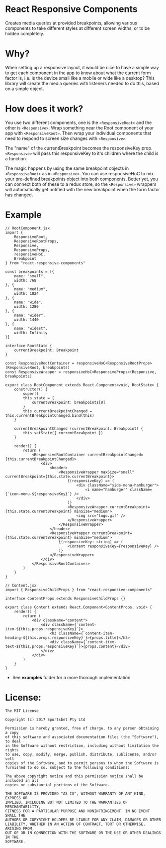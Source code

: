 # React Responsive Components

Creates media queries at provided breakpoints, allowing various components to take different styles at different screen widths, or to be hidden completely.

# Why?

When setting up a responsive layout, it would be nice to have a simple way to get each component in the app to know about what the current form factor is, i.e. is the device small like a mobile or wide like a desktop? This library will create the media queries with listeners needed to do this, based on a simple object.

# How does it work?

You use two different components, one is the `<ResponsiveRoot>` and the other is `<Responsive>`. Wrap something near the Root component of your app with `<ResponsiveRoot>`. Then wrap your individual components that need to respond to screen size changes with `<Responsive>`.

The "name" of the currentBreakpoint becomes the responsiveKey prop. `<Responsive>` will pass this responsiveKey to it's children where the child is a function.

The magic happens by using the same breakpoint objects in `<ResponsiveRoot>` as in `<Responsive>`. You can use responsiveHoC to mix your pre-defined breakpoints object into both components. Better yet, you can connect both of these to a redux store, so the `<Responsive>` wrappers will automatically get notified with the new breakpoint when the form factor has changed.

# Example

```
// RootComponent.jsx
import {
	ResponsiveRoot,
	ResponsiveRootProps,
    Responsive,
    ResponsiveProps,
	responsiveHoC,
	Breakpoint
} from "react-responsive-components"

const breakpoints = [{
    name: "small",
    width: 768
}, {
    name: "medium",
    width: 1024
}, {
    name: "wide",
    width: 1280
}, {
    name: "wider",
    width: 1440
}, {
    name: "widest",
    width: Infinity
}]

interface RootState {
	currentBreakpoint: Breakpoint
}

const ResponsiveRootContainer = responsiveHoC<ResponsiveRootProps>(ResponsiveRoot, breakpoints)
const ResponsiveWrapper = responsiveHoC<ResponsiveProps>(Responsive, breakpoints)

export class RootComponent extends React.Component<void, RootState> {
	constructor() {
		super()
		this.state = {
			currentBreakpoint: breakpoints[0]
		}
		this.currentBreakpointChanged = this.currentBreakpointChanged.bind(this)
	}

	currentBreakpointChanged (currentBreakpoint: Breakpoint) {
		this.setState({ currentBreakpoint })
	}

	render() {
		return (
			<ResponsiveRootContainer currentBreakpointChanged={this.currentBreakpointChanged}>
				<div>
                    <header>
                        <ResponsiveWrapper maxSize="small" currentBreakpoint={this.state.currentBreakpoint}>
                            {(responsiveKey) => (
                                <div className="side-menu-hamburger">
                                    <i name="hamburger" className={`icon-menu-${responsiveKey}`} />
                                </div>
                            )}
                            <ResponsiveWrapper currentBreakpoint={this.state.currentBreakpoint} minSize="medium">
                                <img src="logo.gif" />
                            </ResponsiveWrapper>
                        </ResponsiveWrapper>
                    </header>
					<ResponsiveWrapper currentBreakpoint={this.state.currentBreakpoint} minSize="medium">
						{(responsiveKey: string) => (
						    <Content responsiveKey={responsiveKey} />
						)}
					</ResponsiveWrapper>
				</div>
			</ResponsiveRootContainer>
		)
	}
}
 
// Content.jsx
import { ResponsiveChildProps } from "react-responsive-components"

interface ContentProps extends ResponsiveChildProps {}

export class Content extends React.Component<ContentProps, void> {
	render() {
        return (
            <div className="content">
                <div className={`content-item-${this.props.responsiveKey}`}>
                    <h3 className={`content-item-heading-${this.props.responsiveKey}`}>{props.title}</h3>
                    <div className={`content-item-text-${this.props.responsiveKey}`}>{props.content}</div>
                </div>
            </div>
		)
	}
}
```
  - See **examples** folder for a more thorough implementation



# License:

```
The MIT License

Copyright (c) 2017 Sportsbet Pty Ltd

Permission is hereby granted, free of charge, to any person obtaining a copy
of this software and associated documentation files (the "Software"), to deal
in the Software without restriction, including without limitation the rights
to use, copy, modify, merge, publish, distribute, sublicense, and/or sell
copies of the Software, and to permit persons to whom the Software is
furnished to do so, subject to the following conditions:

The above copyright notice and this permission notice shall be included in all
copies or substantial portions of the Software.

THE SOFTWARE IS PROVIDED "AS IS", WITHOUT WARRANTY OF ANY KIND, EXPRESS OR
IMPLIED, INCLUDING BUT NOT LIMITED TO THE WARRANTIES OF MERCHANTABILITY,
FITNESS FOR A PARTICULAR PURPOSE AND NONINFRINGEMENT. IN NO EVENT SHALL THE
AUTHORS OR COPYRIGHT HOLDERS BE LIABLE FOR ANY CLAIM, DAMAGES OR OTHER
LIABILITY, WHETHER IN AN ACTION OF CONTRACT, TORT OR OTHERWISE, ARISING FROM,
OUT OF OR IN CONNECTION WITH THE SOFTWARE OR THE USE OR OTHER DEALINGS IN THE
SOFTWARE.
```
